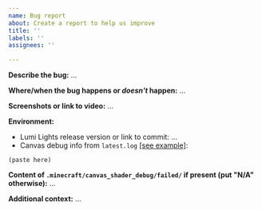 ```yaml
---
name: Bug report
about: Create a report to help us improve
title: ''
labels: ''
assignees: ''

---
```


**Describe the bug:**
...

**Where/when the bug happens or *doesn't* happen:**
...

**Screenshots or link to video:**
...

**Environment:**
- Lumi Lights release version or link to commit: ...
- Canvas debug info from `latest.log` [[see example]](https://github.com/spiralhalo/LumiLights/wiki/Canvas-Debug-Info):
```
(paste here)
```

**Content of `.minecraft/canvas_shader_debug/failed/` if present (put "N/A" otherwise):**
...

**Additional context:**
...
